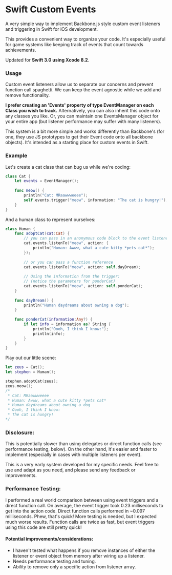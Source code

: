 Swift Custom Events
===================

A very simple way to implement Backbone.js style custom event listeners and triggering in Swift for iOS development.

This provides a convenient way to organize your code.  It's especially useful for game systems like keeping track of events that count towards achievements.

Updated for **Swift 3.0 using Xcode 8.2**.

### Usage

Custom event listeners allow us to separate our concerns and prevent function call spaghetti.  We can keep the event agnostic while we add and remove functionality.

**I prefer creating an 'Events' property of type EventManager on each Class you wish to track.**  Alternatively, you can also inherit this code onto any classes you like.  Or, you can maintain one EventsManager object for your entire app (but listener performance may suffer with many listeners).

This system is a bit more simple and works differently than Backbone's (for one, they use JS prototypes to get their Event code onto all backbone objects).  It's intended as a starting place for custom events in Swift.

### Example

Let's create a cat class that can bug us while we're coding:

```swift
class Cat {
    let events = EventManager();
    
    func meow() {
        println("Cat: MRaawwweeee");
        self.events.trigger("meow", information: "The cat is hungry!");
    }
}
```

And a human class to represent ourselves:

```swift
class Human {
    func adoptCat(cat:Cat) {
        // you can pass in an anonymous code block to the event listener
        cat.events.listenTo("meow", action: {
            println("Human: Awww, what a cute kitty *pets cat*");
        });
        
        // or you can pass a function reference
        cat.events.listenTo("meow", action: self.dayDream);
        
        // Using the information from the trigger:
        // (notice the parameters for ponderCat)
        cat.events.listenTo("meow", action: self.ponderCat);
    }
    
    func dayDream() {
        println("Human daydreams about owning a dog");
    }
    
    func ponderCat(information:Any?) {
        if let info = information as? String {
            println("Oooh, I think I know:");
            println(info);
        }
    }
}
```

Play out our little scene:

```swift
let zeus = Cat();
let stephen = Human();

stephen.adoptCat(zeus);
zeus.meow();
/*
 * Cat: MRaawwweeee
 * Human: Awww, what a cute kitty *pets cat*
 * Human daydreams about owning a dog
 * Oooh, I think I know:
 * The cat is hungry!
*/
```

### Disclosure:

This is potentially slower than using delegates or direct function calls (see performance testing, below).  On the other hand, it's easier and faster to implement (especially in cases with multiple listeners per event).

This is a very early system developed for my specific needs.  Feel free to use and adapt as you need, and please send any feedback or improvements.

### Performance Testing:

I performed a real world comparison between using event triggers and a direct function call.  On average, the event trigger took 0.23 milliseconds to get into the action code.  Direct function calls performed in ~0.097 milliseconds.  Phew, that's quick!  More testing is needed, but I expected much worse results.  Function calls are twice as fast, but event triggers using this code are still pretty quick!  

#### Potential improvements/considerations:
- I haven't tested what happens if you remove instances of either the listener or event object from memory after wiring up a listener.
- Needs performance testing and tuning.
- Ability to remove only a specific action from listener array.
